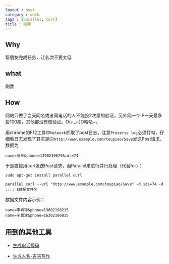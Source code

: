 ```yaml
---
layout : post
category : work
tags : [parallel, curl]
title : 刷票
---
```

## Why

帮朋友完成任务，让名次不要太低

## what

刷票

## How
网站只做了当天同名或者同电话的人不能投2次票的验证，另外同一个IP一天最多投100票，其他都没有做验证。O(∩_∩)O哈哈~。

用chrome的F12工具中`Network`抓取了post日志，注意`Preserve log`必须打勾，仔细看日志发现了其实是向`http://www.example.com/toupiao/Save`发送Post请求，数据为

``` 
name=张三&phone=1390219679&ids=74
```

于是直接用curl发送Post请求，而Parallel来进行并行处理（代替for）：

```
sudo apt-get install parallel curl

parallel curl --url "http://www.example.com/toupiao/Save" -d ids=74 -d :::: $数据文件名
```

数据文件内容示例：

```
name=李峙锦&phone=13602198215
name=于晨津&phone=16202106815
```

## 用到的其他工具

- [生成电话号码](http://pan.baidu.com/s/1qWHQVec)

- [生成人名-吉吉写作](http://pan.baidu.com/s/1ntMGITj)
